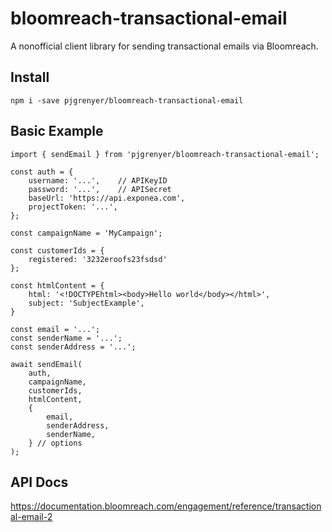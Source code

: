 # bloomreach-transactional-email 
A nonofficial client library for sending transactional emails via Bloomreach.

## Install

```
npm i -save pjgrenyer/bloomreach-transactional-email
```

## Basic Example

```
import { sendEmail } from 'pjgrenyer/bloomreach-transactional-email';

const auth = {
    username: '...',    // APIKeyID
    password: '...',    // APISecret
    baseUrl: 'https://api.exponea.com',
    projectToken: '...',
};

const campaignName = 'MyCampaign';

const customerIds = {
    registered: '3232eroofs23fsdsd'
};

const htmlContent = {
    html: '<!DOCTYPEhtml><body>Hello world</body></html>',
    subject: 'SubjectExample',
}

const email = '...';
const senderName = '...';
const senderAddress = '...';

await sendEmail(
    auth,
    campaignName,
    customerIds,
    htmlContent,
    {        
        email,
        senderAddress,
        senderName,
    } // options
);

```

## API Docs
https://documentation.bloomreach.com/engagement/reference/transactional-email-2


